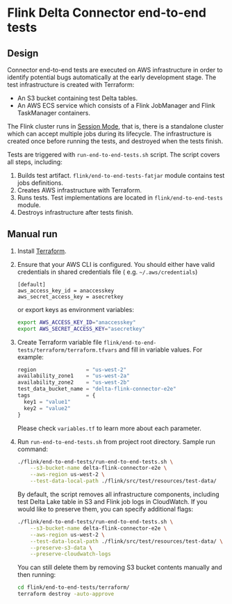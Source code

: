 # Flink Delta Connector end-to-end tests

## Design

Connector end-to-end tests are executed on AWS infrastructure in order to identify potential bugs automatically at the
early development stage. The test infrastructure is created with Terraform:

 * An S3 bucket containing test Delta tables.
 * An AWS ECS service which consists of a Flink JobManager and Flink TaskManager containers.

The Flink cluster runs in [Session Mode](https://nightlies.apache.org/flink/flink-docs-master/docs/deployment/overview/#session-mode),
that is, there is a standalone cluster which can accept multiple jobs during its lifecycle. The infrastructure is
created once before running the tests, and destroyed when the tests finish.

Tests are triggered with `run-end-to-end-tests.sh` script. The script covers all steps, including:
 1. Builds test artifact. `flink/end-to-end-tests-fatjar` module contains test jobs definitions.
 2. Creates AWS infrastructure with Terraform.
 3. Runs tests. Test implementations are located in `flink/end-to-end-tests` module.
 4. Destroys infrastructure after tests finish.

## Manual run

1. Install [Terraform](https://learn.hashicorp.com/tutorials/terraform/install-cli?in=terraform/aws-get-started).
2. Ensure that your AWS CLI is configured. You should either have valid credentials in shared credentials file (
   e.g. `~/.aws/credentials`)
   ```
   [default]
   aws_access_key_id = anaccesskey
   aws_secret_access_key = asecretkey
   ```
   or export keys as environment variables:
   ```bash
   export AWS_ACCESS_KEY_ID="anaccesskey"
   export AWS_SECRET_ACCESS_KEY="asecretkey"
   ```

3. Create Terraform variable file `flink/end-to-end-tests/terraform/terraform.tfvars` and fill in variable values.
   For example:
   ```tf
   region                = "us-west-2"
   availability_zone1    = "us-west-2a"
   availability_zone2    = "us-west-2b"
   test_data_bucket_name = "delta-flink-connector-e2e"
   tags                  = {
     key1 = "value1"
     key2 = "value2"
   }
   ```
   Please check `variables.tf` to learn more about each parameter.

4. Run `run-end-to-end-tests.sh` from project root directory. Sample run command:
   ```bash 
   ./flink/end-to-end-tests/run-end-to-end-tests.sh \
       --s3-bucket-name delta-flink-connector-e2e \
       --aws-region us-west-2 \
       --test-data-local-path ./flink/src/test/resources/test-data/
   ```
   By default, the script removes all infrastructure components, including test Delta Lake table in S3 and Flink job
   logs in CloudWatch. If you would like to preserve them, you can specify additional flags:
   ```bash
   ./flink/end-to-end-tests/run-end-to-end-tests.sh \
       --s3-bucket-name delta-flink-connector-e2e \
       --aws-region us-west-2 \
       --test-data-local-path ./flink/src/test/resources/test-data/ \
       --preserve-s3-data \
       --preserve-cloudwatch-logs
   ```
   You can still delete them by removing S3 bucket contents manually and then running:
   ```bash
   cd flink/end-to-end-tests/terraform/
   terraform destroy -auto-approve
   ```
